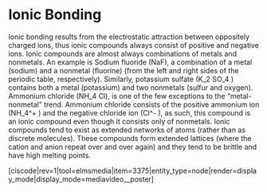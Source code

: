 <div style="float:right;margin:auto"><ebook-button title="Ionic Bonding" link="https://genchem.science.psu.edu/06-2-ionic-bonding"></ebook-button></div>


# Ionic Bonding

Ionic bonding results from the electrostatic attraction between oppositely charged ions, thus ionic compounds always consist of positive and negative ions. Ionic compounds are almost always combinations of metals and nonmetals. An example is Sodium fluoride (NaF), a combination of a metal (sodium) and a nonmetal (fluorine) (from the left and right sides of the periodic table, respectively). Similarly, potassium sulfate (K<lrn-math>_2</lrn-math> SO<lrn-math>_4</lrn-math> ) contains both a metal (potassium) and two nonmetals (sulfur and oxygen). Ammonium chloride (NH<lrn-math>_4</lrn-math> Cl), is one of the few exceptions to the “metal-nonmetal” trend. Ammonium chloride consists of the positive ammonium ion (NH<lrn-math>_4^+</lrn-math> ) and the negative chloride ion (Cl<lrn-math>^-</lrn-math> ), as such, this compound is an ionic compound even though it consists only of nonmetals. Ionic compounds tend to exist as extended networks of atoms (rather than as discrete molecules). These compounds form extended lattices (where the cation and anion repeat over and over again) and they tend to be brittle and have high melting points.

<media-video>[ciscode|rev=1|tool=elmsmedia|item=3375|entity_type=node|render=display_mode|display_mode=mediavideo__poster]</media-video>

 